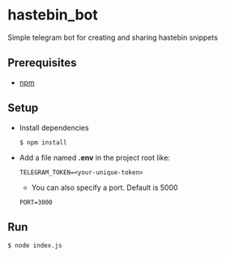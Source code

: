 # hastebin_bot
Simple telegram bot for creating and sharing hastebin snippets

## Prerequisites
- [npm](https://www.npmjs.com/get-npm)

## Setup
- Install dependencies
  ```shell script
  $ npm install
  ```
- Add a file named **.env** in the project root like:
  ```
  TELEGRAM_TOKEN=<your-unique-token>
  ```
  - You can also specify a port. Default is 5000
  ```
  PORT=3000
  ```
## Run
```shell script
$ node index.js
```
